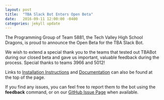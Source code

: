 ```yaml
---
layout: post
title:  "TBA Slack Bot Enters Open Beta"
date:   2016-09-11 12:00:00 -0400
categories: jekyll update
---
```

The Programming Group of Team 5881, the Tech Valley High School Dragons, is proud to announce the Open Beta for the
 TBA Slack Bot.

We wish to extend a special thank you to the teams that tested out TBABot during our closed beta and gave us
 important, valuable feedback during the process. Special thanks to teams 3966 and 5012!

Links to [Installation Instructions][install] and [Documentation][docs] can also be found at the top of the page.

If you find any issues, you can feel free to report them to the bot using the __feedback__ command, or on our
 [GitHub Issue Page][gh-issues] when available.

[install]: /install/
[docs]: /docs/
[gh-issues]: https://github.com/FRC5881/TBASlackBot/issues
